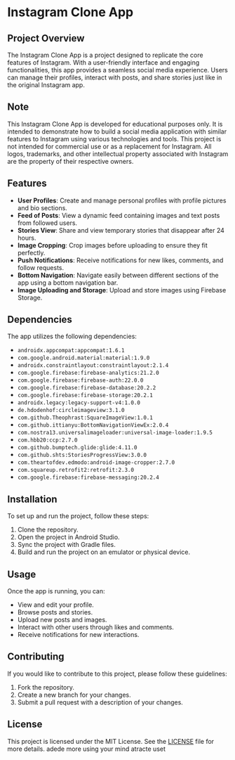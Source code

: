 # Instagram Clone App

## Project Overview
The Instagram Clone App is a project designed to replicate the core features of Instagram. With a user-friendly interface and engaging functionalities, this app provides a seamless social media experience. Users can manage their profiles, interact with posts, and share stories just like in the original Instagram app.

## Note
This Instagram Clone App is developed for educational purposes only. It is intended to demonstrate how to build a social media application with similar features to Instagram using various technologies and tools. This project is not intended for commercial use or as a replacement for Instagram. All logos, trademarks, and other intellectual property associated with Instagram are the property of their respective owners.

## Features
- **User Profiles**: Create and manage personal profiles with profile pictures and bio sections.
- **Feed of Posts**: View a dynamic feed containing images and text posts from followed users.
- **Stories View**: Share and view temporary stories that disappear after 24 hours.
- **Image Cropping**: Crop images before uploading to ensure they fit perfectly.
- **Push Notifications**: Receive notifications for new likes, comments, and follow requests.
- **Bottom Navigation**: Navigate easily between different sections of the app using a bottom navigation bar.
- **Image Uploading and Storage**: Upload and store images using Firebase Storage.

## Dependencies
The app utilizes the following dependencies:
- `androidx.appcompat:appcompat:1.6.1`
- `com.google.android.material:material:1.9.0`
- `androidx.constraintlayout:constraintlayout:2.1.4`
- `com.google.firebase:firebase-analytics:21.2.0`
- `com.google.firebase:firebase-auth:22.0.0`
- `com.google.firebase:firebase-database:20.2.2`
- `com.google.firebase:firebase-storage:20.2.1`
- `androidx.legacy:legacy-support-v4:1.0.0`
- `de.hdodenhof:circleimageview:3.1.0`
- `com.github.Theophrast:SquareImageView:1.0.1`
- `com.github.ittianyu:BottomNavigationViewEx:2.0.4`
- `com.nostra13.universalimageloader:universal-image-loader:1.9.5`
- `com.hbb20:ccp:2.7.0`
- `com.github.bumptech.glide:glide:4.11.0`
- `com.github.shts:StoriesProgressView:3.0.0`
- `com.theartofdev.edmodo:android-image-cropper:2.7.0`
- `com.squareup.retrofit2:retrofit:2.3.0`
- `com.google.firebase:firebase-messaging:20.2.4`

## Installation
To set up and run the project, follow these steps:
1. Clone the repository.
2. Open the project in Android Studio.
3. Sync the project with Gradle files.
4. Build and run the project on an emulator or physical device.

## Usage
Once the app is running, you can:
- View and edit your profile.
- Browse posts and stories.
- Upload new posts and images.
- Interact with other users through likes and comments.
- Receive notifications for new interactions.

## Contributing
If you would like to contribute to this project, please follow these guidelines:
1. Fork the repository.
2. Create a new branch for your changes.
3. Submit a pull request with a description of your changes.

## License
This project is licensed under the MIT License. See the [LICENSE](LICENSE) file for more details.
 adede more using your mind atracte uset
